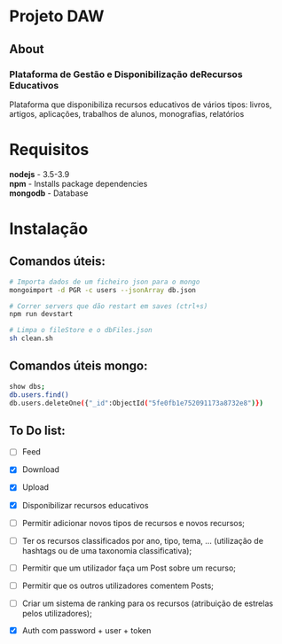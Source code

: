 # Projeto DAW

## About
### Plataforma de Gestão e Disponibilização deRecursos Educativos
Plataforma que disponibiliza recursos educativos de vários tipos: livros, artigos, aplicações, trabalhos de alunos, monografias, relatórios

# Requisitos

**nodejs** - 3.5-3.9 </br>
**npm** - Installs package dependencies</br>
**mongodb** - Database</br>

# Instalação


## Comandos úteis:

```bash
# Importa dados de um ficheiro json para o mongo
mongoimport -d PGR -c users --jsonArray db.json

# Correr servers que dão restart em saves (ctrl+s)
npm run devstart

# Limpa o fileStore e o dbFiles.json
sh clean.sh
```

## Comandos úteis mongo:

```bash
show dbs;
db.users.find()
db.users.deleteOne({"_id":ObjectId("5fe0fb1e752091173a8732e8")})
```

## To Do list:
- [ ] Feed
- [X] Download
- [X] Upload
- [X] Disponibilizar recursos educativos 
- [ ] Permitir adicionar novos tipos de recursos e novos recursos;
- [ ] Ter os recursos classificados por ano, tipo, tema, ... (utilização de hashtags ou de uma taxonomia classificativa);
- [ ] Permitir que um utilizador faça um Post sobre um recurso;
- [ ] Permitir que os outros utilizadores comentem Posts;
- [ ] Criar um sistema de ranking para os recursos (atribuição de estrelas pelos utilizadores);
- [X] Auth com password + user + token



